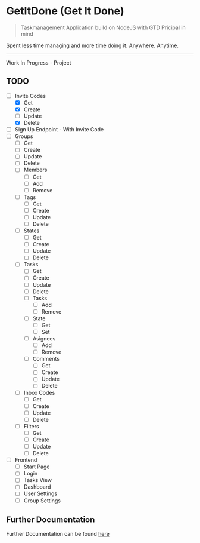 # GetItDone (Get It Done)

> Taskmanagement Application build on NodeJS with GTD Pricipal in mind

Spent less time managing and more time doing it. Anywhere. Anytime.

---

Work In Progress - Project

## TODO

- [ ] Invite Codes
  - [X] Get
  - [X] Create
  - [ ] Update
  - [X] Delete
- [ ] Sign Up Endpoint - With Invite Code
- [ ] Groups
  - [ ] Get
  - [ ] Create
  - [ ] Update
  - [ ] Delete
  - [ ] Members
    - [ ] Get
    - [ ] Add
    - [ ] Remove
  - [ ] Tags
    - [ ] Get
    - [ ] Create
    - [ ] Update
    - [ ] Delete
  - [ ] States
    - [ ] Get
    - [ ] Create
    - [ ] Update
    - [ ] Delete
  - [ ] Tasks
    - [ ] Get
    - [ ] Create
    - [ ] Update
    - [ ] Delete
    - [ ] Tasks
      - [ ] Add
      - [ ] Remove
    - [ ] State
      - [ ] Get
      - [ ] Set
    - [ ] Asignees
      - [ ] Add
      - [ ] Remove
    - [ ] Comments
      - [ ] Get
      - [ ] Create
      - [ ] Update
      - [ ] Delete
  - [ ] Inbox Codes
    - [ ] Get
    - [ ] Create
    - [ ] Update
    - [ ] Delete
  - [ ] Filters
    - [ ] Get
    - [ ] Create
    - [ ] Update
    - [ ] Delete
- [ ] Frontend
  - [ ] Start Page
  - [ ] Login
  - [ ] Tasks View
  - [ ] Dashboard
  - [ ] User Settings
  - [ ] Group Settings

## Further Documentation

Further Documentation can be found [here](DOCUMENTATION.md)

